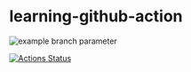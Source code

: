 # learning-github-action

![example branch parameter](https://github.com/sillyhatxu/learning-github-action/workflows/Greet%20Everyone/badge.svg?branch=master)

[![Actions Status](https://github.com/sillyhatxu/learning-github-action/workflows/Build%20and%20Test/badge.svg)](https://github.com/sillyhatxu/learning-github-action/actions)